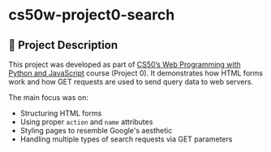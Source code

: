 # cs50w-project0-search

## 📄 Project Description

This project was developed as part of [CS50’s Web Programming with Python and JavaScript](https://cs50.harvard.edu/web/) course (Project 0). It demonstrates how HTML forms work and how GET requests are used to send query data to web servers.

The main focus was on:
- Structuring HTML forms
- Using proper `action` and `name` attributes
- Styling pages to resemble Google's aesthetic
- Handling multiple types of search requests via GET parameters
